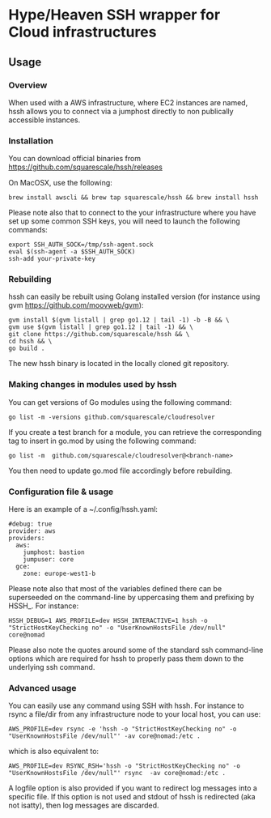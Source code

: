 Hype/Heaven SSH wrapper for Cloud infrastructures
=================================================

Usage
-----

### Overview

When used with a AWS infrastructure, where EC2 instances are named, hssh  allows you to connect via a jumphost
directly to non publically accessible instances.

### Installation

You can download official binaries from https://github.com/squarescale/hssh/releases

On MacOSX, use the following:

```
brew install awscli && brew tap squarescale/hssh && brew install hssh
```

Please note also that to connect to the your infrastructure where you have set up some common SSH keys,
you will need to launch the following commands:

```
export SSH_AUTH_SOCK=/tmp/ssh-agent.sock
eval $(ssh-agent -a $SSH_AUTH_SOCK)
ssh-add your-private-key
```

### Rebuilding

hssh can easily be rebuilt using Golang installed version (for instance using gvm https://github.com/moovweb/gvm):

```
gvm install $(gvm listall | grep go1.12 | tail -1) -b -B && \
gvm use $(gvm listall | grep go1.12 | tail -1) && \
git clone https://github.com/squarescale/hssh && \
cd hssh && \
go build .
```

The new hssh binary is located in the locally cloned git repository.

### Making changes in modules used by hssh

You can get versions of Go modules using the following command:

```go list -m -versions github.com/squarescale/cloudresolver```

If you create a test branch for a module, you can retrieve the corresponding tag to insert in go.mod
by using the following command:

```go list -m  github.com/squarescale/cloudresolver@<branch-name>```

You then need to update go.mod file accordingly before rebuilding.

### Configuration file & usage

Here is an example of a ~/.config/hssh.yaml:

```
#debug: true
provider: aws
providers:
  aws:
    jumphost: bastion
    jumpuser: core
  gce:
    zone: europe-west1-b
```

Please note also that most of the variables defined there can be superseeded on the command-line by uppercasing them and prefixing by HSSH_. For instance:

```
HSSH_DEBUG=1 AWS_PROFILE=dev HSSH_INTERACTIVE=1 hssh -o "StrictHostKeyChecking no" -o "UserKnownHostsFile /dev/null" core@nomad
```

Please also note the quotes around some of the standard ssh command-line options which are required for hssh to properly pass them down to the underlying ssh command.

### Advanced usage

You can easily use any command using SSH with hssh. For instance to rsync a file/dir from any infrastructure node to your local host, you can use:

```
AWS_PROFILE=dev rsync -e 'hssh -o "StrictHostKeyChecking no" -o "UserKnownHostsFile /dev/null"' -av core@nomad:/etc .
```
which is also equivalent to:
```
AWS_PROFILE=dev RSYNC_RSH='hssh -o "StrictHostKeyChecking no" -o "UserKnownHostsFile /dev/null"' rsync  -av core@nomad:/etc .
```

A logfile option is also provided if you want to redirect log messages into a specific file. If this option is not used and
stdout of hssh is redirected (aka not isatty), then log messages are discarded.
